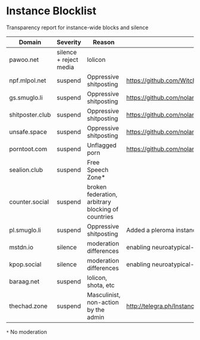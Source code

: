 # Instance Blocklist
Transparency report for instance-wide blocks and silence

| Domain          | Severity | Reason                 | More informations |
| --------------- | -------- | ---------------------- | ----------------- |
| pawoo.net | silence + reject media | lolicon | |
| npf.mlpol.net | suspend | Oppressive shitposting | https://github.com/WitchesTown/InstanceInternals/blob/master/Blocklist.md |
| gs.smuglo.li | suspend | Oppressive shitposting | https://github.com/nolanlawson/blocked-on-mastodon
| shitposter.club | suspend  | Oppressive shitposting | https://github.com/nolanlawson/blocked-on-mastodon
| unsafe.space | suspend | Oppressive shitposting | https://github.com/nolanlawson/blocked-on-mastodon
| porntoot.com | suspend | Unflagged porn | https://github.com/nolanlawson/blocked-on-mastodon
| sealion.club | suspend | Free Speech Zone* | 
| counter.social | suspend | broken federation, arbitrary blocking of countries
| pl.smuglo.li | suspend | Oppressive shitposting | Added a pleroma instance on top of the existing gnu social one, apparently
| mstdn.io | silence | moderation differences | enabling neuroatypical-prejudiced memes and emojis
| kpop.social | silence | moderation differences | enabling neuroatypical-prejudiced memes and emojis
| baraag.net | suspend | lolicon, shota, etc |
| thechad.zone | suspend | Masculinist, non-action by the admin | http://telegra.ph/Instances-to-silencesuspend-on-Mastodon-06-23

`*` No moderation
